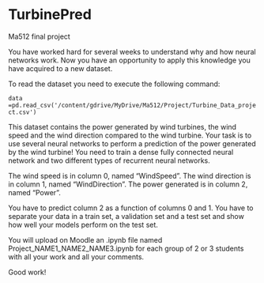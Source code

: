 # TurbinePred
Ma512 final project



  You have worked hard for several weeks to understand why and how neural networks work. Now you have an opportunity to apply this knowledge you have acquired to a new dataset.

 To read the dataset you need to execute the following command:

`data =pd.read_csv('/content/gdrive/MyDrive/Ma512/Project/Turbine_Data_project.csv')`

 This dataset contains the power generated by wind turbines, the wind speed and the wind direction compared to the wind turbine. Your task is to use several neural networks to perform a prediction of the power generated by the wind turbine! You need to train a dense fully connected neural network and two different types of recurrent neural networks.

The wind speed is in column 0, named “WindSpeed”.
The wind direction is in column 1, named “WindDirection”.
The power generated is in column 2, named “Power”.

 You have to predict column 2 as a function of columns 0 and 1. You have to separate your data in a train set, a validation set and a test set and show how well your models perform on the test set.

 You will upload on Moodle an .ipynb file named Project_NAME1_NAME2_NAME3.ipynb for each group of 2 or 3 students with all your work and all your comments.



Good work!
